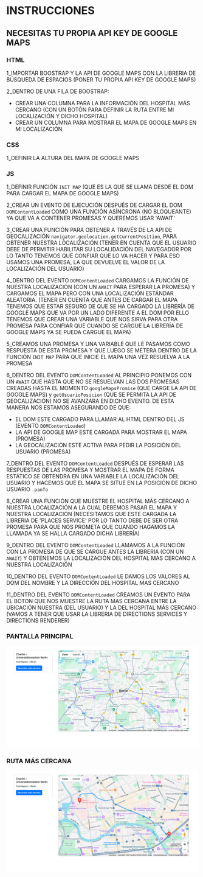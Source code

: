 # INSTRUCCIONES

## NECESITAS TU PROPIA API KEY DE GOOGLE MAPS

### HTML
1_IMPORTAR BOOSTRAP Y LA API DE GOOGLE MAPS CON LA LIBRERIA DE BÚSQUEDA DE ESPACIOS (PONER TU PROPIA API KEY DE GOOGLE MAPS)

2_DENTRO DE UNA FILA DE BOOSTRAP:
* CREAR UNA COLUMNA PARA LA INFORMACIÓN DEL HOSPITAL MÁS CERCANO (CON UN BOTÓN PARA DEFINIR LA RUTA ENTRE MI LOCALIZACIÓN Y DICHO HOSPITAL)
* CREAR UN COLUMNA PARA MOSTRAR EL MAPA DE GOOGLE MAPS EN MI LOCALIZACIÓN

### CSS
1_DEFINIR LA ALTURA DEL MAPA DE GOOGLE MAPS

### JS
1_DEFINIR FUNCIÓN `INIT MAP` (QUE ES LA QUE SE LLAMA DESDE EL DOM PARA CARGAR EL MAPA DE GOOGLE MAPS)

2_CREAR UN EVENTO DE EJECUCIÓN DESPUÉS DE CARGAR EL DOM `DOMContentLoaded` COMO UNA FUNCIÓN ASÍNCRONA (NO BLOQUEANTE) YA QUE VA A CONTENER PROMESAS Y QUEREMOS USAR 'AWAIT'

3_CREAR UNA FUNCIÓN PARA OBTENER A TRAVÉS DE LA API DE GEOCALIZACIÓN `navigator.geolocation.getCurrentPosition`, PARA OBTENER NUESTRA LOCALIZACIÓN (TENER EN CUENTA QUE EL USUARIO DEBE DE PERMITIR HABILITAR SU LOCALIDACIÓN DEL NAVEGADOR POR LO TANTO TENEMOS QUE CONFIAR QUE LO VA HACER Y PARA ESO USAMOS UNA PROMESA, LA QUE DEVUELVE EL VALOR DE LA LOCALIZACIÓN DEL USUARIO)

4_DENTRO DEL EVENTO `DOMContentLoaded` CARGAMOS LA FUNCIÓN DE NUESTRA LOCALIZACIÓN (CON UN `AWAIT` PARA ESPERAR LA PROMESA) Y CARGAMOS EL MAPA PERO CON UNA LOCALIZACIÓN ESTÁNDAR ALEATORIA. (TENER EN CUENTA QUE ANTES DE CARGAR EL MAPA TENEMOS QUE ESTAR SEGURO DE QUE SE HA CARGADO LA LIBRERÍA DE GOOGLE MAPS QUE VA POR UN LADO DIFERENTE A EL DOM POR ELLO TENEMOS QUE CREAR UNA VARIABLE QUE NOS SIRVA PARA OTRA PROMESA PARA CONFIAR QUE CUANDO SE CARGUE LA LIBRERÍA DE GOOGLE MAPS YA SE PUEDA CARGUE EL MAPA)

5_CREAMOS UNA PROMESA Y UNA VARIABLE QUE LE PASAMOS COMO RESPUESTA DE ESTA PROMESA Y QUE LUEGO SE METERA DENTRO DE LA FUNCIÓN `INIT MAP` PARA QUE INICIE EL MAPA UNA VEZ RESUELVA A LA PROMESA

6_DENTRO DEL EVENTO `DOMContentLoaded` AL PRINCIPIO PONEMOS CON UN `AWAIT` QUE HASTA QUE NO SE RESUELVAN LAS DOS PROMESAS CREADAS HASTA EL MOMENTO `googleMapsPromise` (QUE CARGE LA API DE GOOGLE MAPS) y `getUsuarioPosicion` (QUE SE PERMITA LA API DE GEOCALIZACIÓN) NO SE AVANZARA EN DICHO EVENTO. DE ESTA MANERA NOS ESTAMOS ASEGURANDO DE QUE:
* EL DOM ESTE CARGADO PARA LLAMAR AL HTML DENTRO DEL JS (EVENTO `DOMContentLoaded`)
* LA API DE GOOGLE MAP ESTE CARGADA PARA MOSTRAR EL MAPA (PROMESA)
* LA GEOCALIZACIÓN ESTE ACTIVA PARA PEDIR LA POSICIÓN DEL USUARIO (PROMESA)

7_DENTRO DEL EVENTO `DOMContentLoaded` DESPUÉS DE ESPERAR LAS RESPUESTAS DE LAS PROMESA Y MOSTRAR EL MAPA DE FORMA ESTÁTICO SE OBTENDRA EN UNA VARIABLE LA LOCALIZACIÓN DEL USUARIO Y HACEMOS QUE EL MAPA SE SITUE EN LA POSICIÓN DE DICHO USUARIO `.panTo`

8_CREAR UNA FUNCIÓN QUE MUESTRE EL HOSPITAL MÁS CERCANO A NUESTRA LOCALIZACIÓN A LA CUAL DEBEMOS PASAR EL MAPA Y NUESTRA LOCALIZACIÓN (NECESITAMOS QUE ESTE CARGADA LA LIBRERIA DE 'PLACES SERVICE' POR LO TANTO DEBE DE SER OTRA PROMESA PARA QUE NOS PROMETA QUE CUANDO HAGAMOS LA LLAMADA YA SE HALLA CARGADO DICHA LIBRERÍA)

9_DENTRO DEL EVENTO `DOMContentLoaded` LLAMAMOS A LA FUNCIÓN CON LA PROMESA DE QUE SE CARGUE ANTES LA LIBRERIA (CON UN `AWAIT`) Y OBTENEMOS LA LOCALIZACIÓN DEL HOSPITAL MAS CERCANO A NUESTRA LOCALIZACIÓN

10_DENTRO DEL EVENTO `DOMContentLoaded` LE DAMOS LOS VALORES AL DOM DEL NOMBRE Y LA DIRECCIÓN DEL HOSPITAL MAS CERCANO

11_DENTRO DEL EVENTO `DOMContentLoaded` CREAMOS UN EVENTO PARA EL BOTON QUE NOS MUESTRE LA RUTA MAS CERCANA ENTRE LA UBICACIÓN NUESTRA (DEL USUARIO) Y LA DEL HOSPITAL MÁS CERCANO (VAMOS A TENER QUE USAR LA LIBRERIA DE DIRECTIONS SERVICES Y DIRECTIONS RENDERER)

### PANTALLA PRINCIPAL
<div align="center">
  <img src="./img/principal.png" alt="Interfaz del proyecto" width="800"/>
</div>

### RUTA MÁS CERCANA
<div align="center">
  <img src="./img/secundaria.png" alt="Interfaz del proyecto" width="800"/>
</div>
